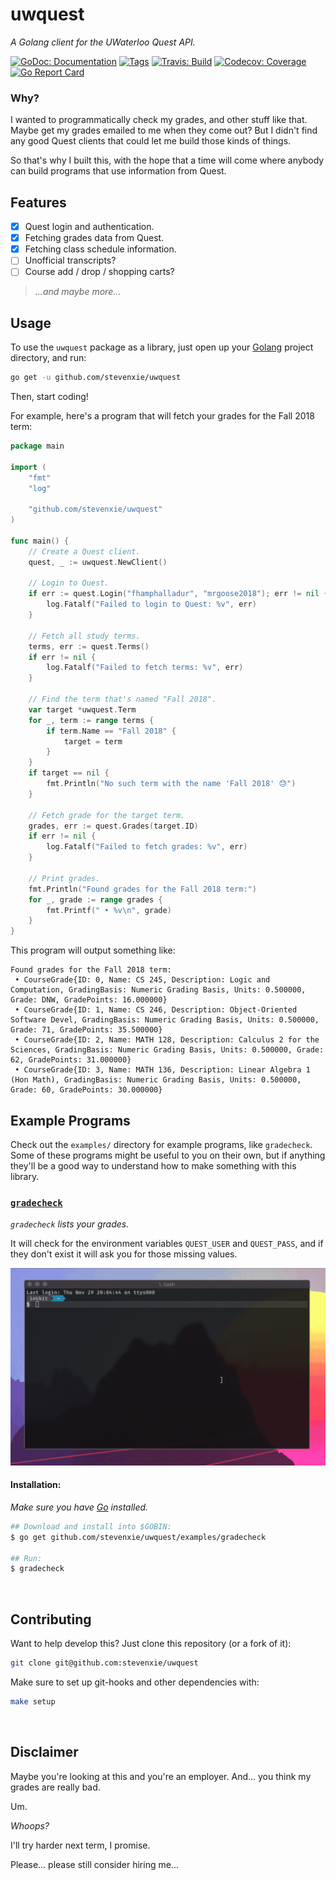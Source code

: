 # uwquest

_A Golang client for the UWaterloo Quest API._

[![GoDoc: Documentation][godoc-img]][godoc]
[![Tags][tags-img]][tags]
[![Travis: Build][travis-img]][travis]
[![Codecov: Coverage][codecov-img]][codecov]
[![Go Report Card][grp-img]][grp]

### Why?

I wanted to programmatically check my grades, and other stuff like that. Maybe
get my grades emailed to me when they come out? But I didn't find any good Quest
clients that could let me build those kinds of things.

So that's why I built this, with the hope that a time will come where anybody
can build programs that use information from Quest.

## Features

- [x] Quest login and authentication.
- [x] Fetching grades data from Quest.
- [x] Fetching class schedule information.
- [ ] Unofficial transcripts?
- [ ] Course add / drop / shopping carts?

> _...and maybe more..._

## Usage

To use the `uwquest` package as a library, just open up your
[Golang](https://golang.org) project directory, and run:

```bash
go get -u github.com/stevenxie/uwquest
```

Then, start coding!

For example, here's a program that will fetch your grades for the Fall 2018
term:

```go
package main

import (
	"fmt"
	"log"

	"github.com/stevenxie/uwquest"
)

func main() {
	// Create a Quest client.
	quest, _ := uwquest.NewClient()

	// Login to Quest.
	if err := quest.Login("fhamphalladur", "mrgoose2018"); err != nil {
		log.Fatalf("Failed to login to Quest: %v", err)
	}

	// Fetch all study terms.
	terms, err := quest.Terms()
	if err != nil {
		log.Fatalf("Failed to fetch terms: %v", err)
	}

	// Find the term that's named "Fall 2018".
	var target *uwquest.Term
	for _, term := range terms {
		if term.Name == "Fall 2018" {
			target = term
		}
	}
	if target == nil {
		fmt.Println("No such term with the name 'Fall 2018' 😓")
	}

	// Fetch grade for the target term.
	grades, err := quest.Grades(target.ID)
	if err != nil {
		log.Fatalf("Failed to fetch grades: %v", err)
	}

	// Print grades.
	fmt.Println("Found grades for the Fall 2018 term:")
	for _, grade := range grades {
		fmt.Printf(" • %v\n", grade)
	}
}
```

This program will output something like:

```text
Found grades for the Fall 2018 term:
 • CourseGrade{ID: 0, Name: CS 245, Description: Logic and Computation, GradingBasis: Numeric Grading Basis, Units: 0.500000, Grade: DNW, GradePoints: 16.000000}
 • CourseGrade{ID: 1, Name: CS 246, Description: Object-Oriented Software Devel, GradingBasis: Numeric Grading Basis, Units: 0.500000, Grade: 71, GradePoints: 35.500000}
 • CourseGrade{ID: 2, Name: MATH 128, Description: Calculus 2 for the Sciences, GradingBasis: Numeric Grading Basis, Units: 0.500000, Grade: 62, GradePoints: 31.000000}
 • CourseGrade{ID: 3, Name: MATH 136, Description: Linear Algebra 1 (Hon Math), GradingBasis: Numeric Grading Basis, Units: 0.500000, Grade: 60, GradePoints: 30.000000}
```

## Example Programs

Check out the `examples/` directory for example programs, like `gradecheck`.
Some of these programs might be useful to you on their own, but if anything
they'll be a good way to understand how to make something with this library.

### [`gradecheck`](https://github.com/stevenxie/uwquest/tree/master/examples/gradecheck)

_`gradecheck` lists your grades._

It will check for the environment variables
`QUEST_USER` and `QUEST_PASS`, and if they don't exist it will ask you for
those missing values.

<img src="./docs/gradecheck-demo.gif" width="725px" />

#### Installation:

_Make sure you have [Go](https://golang.org) installed._

```bash
## Download and install into $GOBIN:
$ go get github.com/stevenxie/uwquest/examples/gradecheck

## Run:
$ gradecheck
```

<br />

## Contributing

Want to help develop this? Just clone this repository (or a fork of it):

```bash
git clone git@github.com:stevenxie/uwquest
```

Make sure to set up git-hooks and other dependencies with:

```bash
make setup
```

<br />

## Disclaimer

Maybe you're looking at this and you're an employer. And... you think my grades
are really bad.

Um.

_Whoops?_

I'll try harder next term, I promise.

Please... please still consider hiring me...

[godoc]: https://godoc.org/github.com/stevenxie/uwquest
[godoc-img]: https://godoc.org/github.com/stevenxie/uwquest?status.svg
[tags]: https://github.com/stevenxie/uwquest/tags
[tags-img]: https://img.shields.io/github/tag/stevenxie/uwquest.svg
[travis]: https://travis-ci.com/stevenxie/uwquest
[travis-img]: https://travis-ci.com/stevenxie/uwquest.svg?branch=master
[codecov]: https://codecov.io/gh/stevenxie/uwquest
[codecov-img]: https://codecov.io/gh/stevenxie/uwquest/branch/master/graph/badge.svg
[grp]: https://goreportcard.com/report/github.com/stevenxie/uwquest
[grp-img]: https://goreportcard.com/badge/github.com/stevenxie/uwquest
